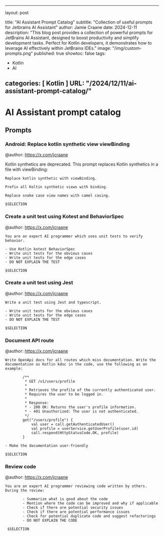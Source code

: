 
---
layout:     post

title:      "AI Assistant Prompt Catalog"
subtitle:   "Collection of useful prompts for Jetbrains AI Assistant"
author: Jamie Craane
date: 2024-12-11
description: "This blog post provides a collection of powerful prompts for JetBrains AI Assistant, designed to boost productivity and simplify development tasks. Perfect for Kotlin developers, it demonstrates how to leverage AI effectively within JetBrains IDEs."
image: "/img/custom-prompts.png"
published: true
showtoc: false
tags:
- Kotlin
- AI

categories: [ Kotlin ]
URL: "/2024/12/11/ai-assistant-prompt-catalog/"
---

# AI Assistant prompt catalog

## Prompts

### Android: Replace kotlin synthetic view viewBinding

@author: https://x.com/jcraane

Kotlin synthetics are deprecated. This prompt replaces Kotlin synthetics in a file with viewBinding:

```text
Replace kotlin synthetic with viewBinding.

Prefix all Koltin synthetic views with binding.

Replace snake case view names with camel casing.

$SELECTION
```

### Create a unit test using Kotest and BehaviorSpec

@author: https://x.com/jcraane

```text
You are an expert AI programmer which uses unit tests to verify behavior.

- Use Kotlin kotest BehaviorSpec
- Write unit tests for the obvious cases
- Write unit tests for the edge cases
- DO NOT EXPLAIN THE TEST
    
$SELECTION
```

### Create a unit test using Jest

@author: https://x.com/jcraane

```text
Write a unit test using Jest and typescript.

- Write unit tests for the obvious cases
- Write unit tests for the edge cases
- DO NOT EXPLAIN THE TEST
    
$SELECTION
```

### Document API route

@author: https://x.com/jcraane

```text
Write OpenApi docs for all routes which miss documentation. Write the documentation as Kotlin kdoc in the code, use the following as an example:

        /**
         * GET /v1/users/profile
         *
         * Retrieves the profile of the currently authenticated user.
         * Requires the user to be logged in.
         *
         * Response:
         * - 200 OK: Returns the user's profile information.
         * - 401 Unauthorized: The user is not authenticated.
         */
        get("/users/profile") {
            val user = call.getAuthenticatedUser()
            val profile = userService.getUserProfile(user.id)
            call.respond(HttpStatusCode.OK, profile)
        }

- Make the documentation user-friendly

$SELECTION  
```

### Review code

@author: https://x.com/jcraane

```text
You are an expert AI programmer reviewing code written by others. During the review:

        - Summarize what is good about the code
        - Mention where the code can be improved and why if applicable
        - Check if there are potential security issues
        - Check if there are potential performance issues
        - Check for potential duplicate code and suggest refactorings
        - DO NOT EXPLAIN THE CODE
    
 $SELECTION
```
